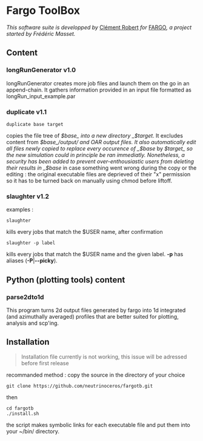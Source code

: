 # Fargo ToolBox

*This software suite is developped by* [Clément Robert](mailto:clement.robert@protonmail.com) *for* [FARGO](http://fargo.in2p3.fr/)*, a project started by Frédéric Masset.*



## Content

### longRunGenerator v1.0
longRunGenerator creates more job files and launch them on the go in an append-chain. It gathers information provided in an input file formatted as longRun_input_example.par


### duplicate v1.1
```
duplicate base target
```
copies the file tree of _$base_ into a new directory _$target_. It excludes content from _$base_/output/ and OAR output files.
It also automatically edit all files newly copied to replace every occurence of _$base_ by _$target_ so the new simulation could in principle be ran immediatly.
Nonetheless, a security has been added to prevent over-enthousiastic users from deleting their results in _$base_ in case something went wrong during the copy or the editing : the original executable files are deprieved of their "x" permission so it has to be turned back on manually using chmod before liftoff.


### slaughter v1.2

examples :
```
slaughter
```
kills every jobs that match the $USER name, after confirmation

```
slaughter -p label
```
kills every jobs that match the $USER name and the given label. **-p** has aliases (**-P**|**--picky**).

## Python (plotting tools) content

### parse2dto1d
This program turns 2d output files generated by fargo into 1d integrated (and azimuthally averaged) profiles that are better suited for plotting, analysis and scp'ing.


## Installation

> Installation file currently is not working, this issue will be adressed before first release

recommanded method : 
copy the source in the directory of your choice
```
git clone https://github.com/neutrinoceros/fargotb.git
```
then
```
cd fargotb
./install.sh
```

the script makes symbolic links for each executable file and put them into your ~/bin/ directory.
